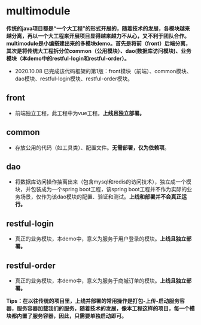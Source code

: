 
# multimodule
**传统的java项目都是“一个大工程”的形式开展的，随着技术的发展，各模块越来越分离，再以一个大工程来开展项目显得越来越力不从心，又不利于团队合作。multimodule是小编搭建出来的多模块demo。首先是将前（front）后端分离，其次是将传统大工程拆分位common（公用模块）、dao(数据库访问模块)、业务模块（本demo中的restful-login和restful-order）。**
* 2020.10.08 已完成该代码框架的第1版：front模块（前端）、common模块、dao模块、restful-login模块、restful-order模块。

## front

* 前端独立工程，此工程中为vue工程。**上线且独立部署。**

## common
* 存放公用的代码（如工具类）、配置文件。**无需部署，仅为依赖项**。

## dao
* 将数据库访问操作抽离出来（包含mysql和redis的访问技术），独立成一个模块，并包装成为一个spring boot工程，该spring boot工程并不作为实际的业务场景，仅作为该dao模块的配置、验证和测试。**上线和部署并不会真正运行。**

## restful-login

* 真正的业务模块，本demo中，意义为服务于用户登录的模块。**上线且独立部署。**

## restful-order

* 真正的业务模块，本demo中，意义为服务于商城订单的模块。**上线且独立部署。**


**Tips：在以往传统的项目里，上线并部署的常用操作是打包-上传-启动服务容器，服务容器加载我们的服务，随着技术的发展，像本工程这样的项目，每一个模块都内置了服务容器，因此，只需要单独启动即可。**
